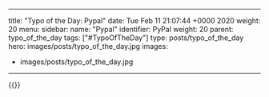 
---
title: "Typo of the Day: Pypal"
date: Tue Feb 11 21:07:44 +0000 2020
weight: 20
menu:
  sidebar:
    name: "Pypal"
    identifier: PyPal
    weight: 20
    parent: typo_of_the_day
tags: ["#TypoOfTheDay"]
type: posts/typo_of_the_day
hero: images/posts/typo_of_the_day.jpg
images:
- images/posts/typo_of_the_day.jpg
---


{{<x user="mariatta" id="1227338452221349888">}}

